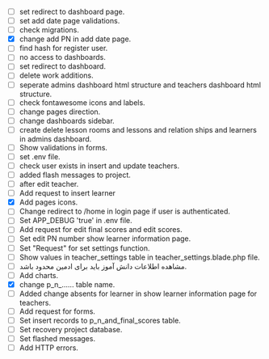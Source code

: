 - [ ] set redirect to dashboard page.
- [ ] set add date page validations.
- [ ] check migrations.
- [x] change add PN in add date page.
- [ ] find hash for register user.
- [ ] no access to dashboards.
- [ ] set redirect to dashboard.
- [ ] delete work additions.
- [ ] seperate admins dashboard html structure and teachers dashboard html structure.
- [ ] check fontawesome icons and labels.
- [ ] change pages direction.
- [ ] change dashboards sidebar.
- [ ] create delete lesson rooms and lessons and relation ships and learners in admins dashboard.
- [ ] Show validations in forms.
- [ ] set .env file.
- [ ] check user exists in insert and update teachers.
- [ ] added flash messages to project.
- [ ] after edit teacher.
- [ ] Add request to insert learner
- [x] Add pages icons.
- [ ] Change redirect to /home in login page if user is authenticated.
- [ ] Set APP_DEBUG 'true' in .env file.
- [ ] Add request for edit final scores and edit scores.
- [ ] Set edit PN number show learner information page.
- [ ] Set "Request" for set settings function.
- [ ] Show values in teacher_settings table in teacher_settings.blade.php file.
- [ ] مشاهده اطلاعات دانش آموز باید برای ادمین محدود باشد.
- [ ] Add charts.
- [x] change p_n_...... table name.
- [ ] Added change absents for learner in show learner information page for teachers.
- [ ] Add request for forms.
- [ ] Set insert records to p_n_and_final_scores table.
- [ ] Set recovery project database.
- [ ] Set flashed messages.
- [ ] Add HTTP errors.
